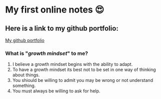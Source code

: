 # My first online notes 😍

## Here is a link to my github portfolio: 

[My github portfolio](https://github.com/chrisbas01)

### What is "*growth mindset*" to me? 
1. I believe a growth mindset begins with the ability to adapt.
2. To have a growth mindset its best not to be set in one way of thinking about things.
3. You shiould be willing to admit you may be wrong or not understand something.
4. You must always be willing to ask for help.
